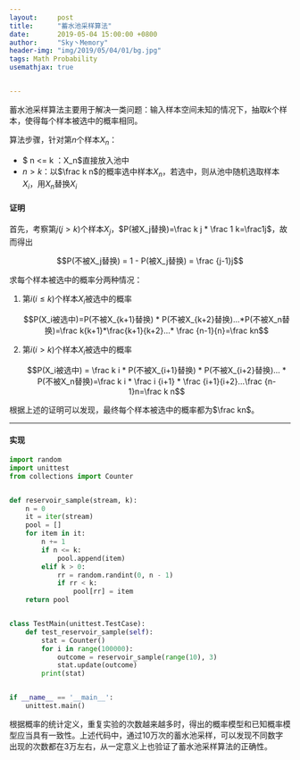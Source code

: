 ```yaml
---
layout:     post
title:      "蓄水池采样算法"
date:       2019-05-04 15:00:00 +0800
author:     "Sky丶Memory"
header-img: "img/2019/05/04/01/bg.jpg"
tags: Math Probability
usemathjax: true


---
```


蓄水池采样算法主要用于解决一类问题：输入样本空间未知的情况下，抽取$k$个样本，使得每个样本被选中的概率相同。

算法步骤，针对第$n$个样本$X_n$：

- $ n <= k $：$X_n$直接放入池中
- $n > k$：以$\frac k n$的概率选中样本$X_n$，若选中，则从池中随机选取样本$X_i$，用$X_n$替换$X_i$

#### 证明

首先，考察第$j(j > k)$个样本$X_j$，$P(被X_j替换)=\frac k j * \frac 1 k=\frac1j$，故而得出

$$P(不被X_j替换) = 1 - P(被X_j替换) = \frac {j-1}j$$

求每个样本被选中的概率分两种情况：

1. 第$i(i \leq k)$个样本$X_i$被选中的概率

   $$P(X_i被选中)=P(不被X_{k+1}替换) * P(不被X_{k+2}替换)…*P(不被X_n替换)=\frac k{k+1}*\frac{k+1}{k+2}…* \frac {n-1}{n}=\frac kn$$

2. 第$i(i > k)$个样本$X_i$被选中的概率

   $$P(X_i被选中) = \frac k i * P(不被X_{i+1}替换) * P(不被X_{i+2}替换)… * P(不被X_n替换)=\frac k i * \frac i {i+1} * \frac {i+1}{i+2}…\frac {n-1}n=\frac k n$$

根据上述的证明可以发现，最终每个样本被选中的概率都为$\frac kn$。

---

#### 实现

```python
import random
import unittest
from collections import Counter


def reservoir_sample(stream, k):
    n = 0
    it = iter(stream)
    pool = []
    for item in it:
        n += 1
        if n <= k:
            pool.append(item)
        elif k > 0:
            rr = random.randint(0, n - 1)
            if rr < k:
                pool[rr] = item
    return pool


class TestMain(unittest.TestCase):
    def test_reservoir_sample(self):
        stat = Counter()
        for i in range(100000):
            outcome = reservoir_sample(range(10), 3)
            stat.update(outcome)
        print(stat)


if __name__ == '__main__':
    unittest.main()

```

根据概率的统计定义，重复实验的次数越来越多时，得出的概率模型和已知概率模型应当具有一致性。上述代码中，通过$10$万次的蓄水池采样，可以发现不同数字出现的次数都在3万左右，从一定意义上也验证了蓄水池采样算法的正确性。